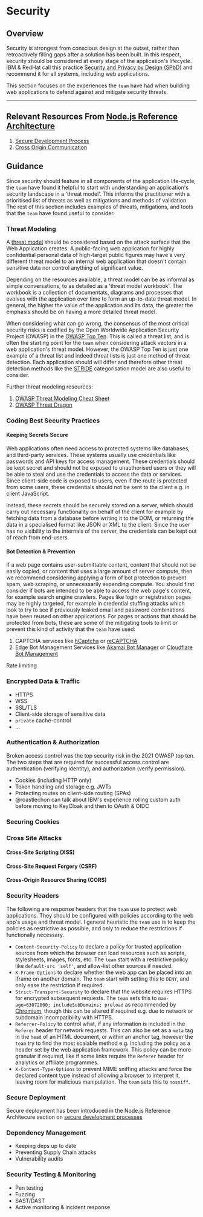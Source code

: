 # Security

## Overview

Security is strongest from conscious design at the outset, rather than retroactively filling gaps after a solution has been built. In this respect, security should be considered at every stage of the application's lifecycle. IBM & RedHat call this practice [Security and Privacy by Design (SPbD)](https://www.redbooks.ibm.com/abstracts/redp4641.html) and recommend it for all systems, including web applications.

This section focuses on the experiences the `team` have had when building web applications to defend against and mitigate security threats.

---

## Relevant Resources From [Node.js Reference Architecture](https://github.com/nodeshift/nodejs-reference-architecture)

1. [Secure Development Process](https://github.com/nodeshift/nodejs-reference-architecture/blob/main/docs/development/secure-development-process.md#secure-development-process)
1. [Cross Origin Communication](https://github.com/nodeshift/nodejs-reference-architecture/blob/main/docs/development/cross-origin.md)

## Guidance

Since security should feature in all components of the application life-cycle, the `team` have found it helpful to start with understanding an application's security landscape in a 'threat model'. This informs the practitioner with a prioritised list of threats as well as mitigations and methods of validation. The rest of this section includes examples of threats, mitigations, and tools that the `team` have found useful to consider.

### Threat Modeling

A [threat model](https://www.ibm.com/garage/method/practices/code/threat-modeling/) should be considered based on the attack surface that the Web Application creates. A public-facing web application for highly confidential personal data of high-target public figures may have a very different threat model to an internal web application that doesn't contain sensitive data nor control anything of significant value.

Depending on the resources available, a threat model can be as informal as simple conversations, to as detailed as a 'threat model workbook'. The workbook is a collection of documentats, diagrams and processes that evolves with the application over time to form an up-to-date threat model. In general, the higher the value of the application and its data, the greater the emphasis should be on having a more detailed threat model.

When considering what can go wrong, the consensus of the most critical security risks is codified by the Open Worldwide Application Security Project (OWASP) in the [OWASP Top Ten](https://owasp.org/www-project-top-ten/). This is called a threat list, and is often the starting point for the `team` when considering attack vectors in a web application's threat model. However, the OWASP Top Ten is just one example of a threat list and indeed threat lists is just one method of threat detection. Each application should will differ and therefore other threat detection methods like the [STRIDE](https://learn.microsoft.com/en-us/azure/security/develop/threat-modeling-tool-threats#stride-model) categorisation model are also useful to consider.

Further threat modeling resources:

1. [OWASP Threat Modeling Cheat Sheet](https://cheatsheetseries.owasp.org/cheatsheets/Threat_Modeling_Cheat_Sheet.html)
1. [OWASP Threat Dragon](https://owasp.org/www-project-threat-dragon/)

### Coding Best Security Practices

#### Keeping Secrets Secure

Web applications often need access to protected systems like databases, and third-party services. These systems usually use credentials like passwords and API keys for access management. These credentials should be kept secret and should not be exposed to unauthorised users or they will be able to steal and use the credentials to access the data or services. Since client-side code is exposed to users, even if the route is protected from some users, these credentials should not be sent to the client e.g. in client JavaScript.

Instead, these secrets should be securely stored on a server, which should carry out necessary functionality on behalf of the client for example by fetching data from a database before writing it to the DOM, or returning the data in a specialised format like JSON or XML to the client. Since the user has no visibility to the internals of the server, the credentials can be kept out of reach from end-users.

#### Bot Detection & Prevention

If a web page contains user-submittable content, content that should not be easily copied, or content that uses a large amount of server compute, then we recommend considering applying a form of bot protection to prevent spam, web scraping, or unnecessarily expending compute. You should first consider if bots are intended to be able to access the web page's content, for example search engine crawlers. Pages like login or registration pages may be highly targeted, for example in credential stuffing attacks which look to try to see if previously leaked email and password combinations have been reused on other applications. For pages or actions that should be protected from bots, these are some of the mitigating tools to limit or prevent this kind of activity that the `team` have used:

1. CAPTCHA services like [hCaptcha](https://www.hcaptcha.com/) or [reCAPTCHA](https://www.google.com/recaptcha/about/)
1. Edge Bot Management Services like [Akamai Bot Manager](https://www.akamai.com/products/bot-manager) or [Cloudflare Bot Management](https://www.cloudflare.com/products/bot-management/)

Rate limiting

### Encrypted Data & Traffic

- HTTPS
- WSS
- SSL/TLS
- Client-side storage of sensitive data
- `private` cache-control
- ...

### Authentication & Authorization

Broken access control was the top security risk in the 2021 OWASP top ten. The two steps that are required for successful access control are authentication (verifying identity), and authorization (verify permission).

- Cookies (including HTTP only)
- Token handling and storage e.g. JWTs
- Protecting routes on client-side routing (SPAs)
- @roastlechon can talk about IBM's experience rolling custom auth before moving to KeyCloak and then to OAuth & OIDC

### Securing Cookies

### Cross Site Attacks

#### Cross-Site Scripting (XSS)

#### Cross-Site Request Forgery (CSRF)

#### Cross-Origin Resource Sharing (CORS)

### Security Headers

The following are response headers that the `team` use to protect web applications. They should be configured with policies according to the web app's usage and threat model. I general heuristic the `team` use is to keep the policies as restrictive as possible, and only to reduce the restrictions if functionally necessary.

- `Content-Security-Policy` to declare a policy for trusted application sources from which the browser can load resources such as scripts, stylesheets, images, fonts, etc. The `team` start with a restrictive policy like `default-src 'self'`, and allow-list other sources if needed.
- `X-Frame-Options` to declare whether the web app can be placed into an iframe on another domain. The `team` start with setting this to `DENY`, and only ease the restriction if required.
- `Strict-Transport-Security` to declare that the website requires HTTPS for encrypted subsequent requests. The `team` sets this to `max-age=63072000; includeSubDomains; preload` as recommended by [Chromium](https://hstspreload.org/), though this can be altered if required e.g. due to network or subdomain incompatibility with HTTPS.
- `Referrer-Policy` to control what, if any information is included in the `Referer` header for network requests. This can also be set as a `meta` tag in the `head` of an HTML document, or within an anchor tag, however the `team` try to find the most scalable method e.g. including the policy as a header set by the web application framework. This policy can be more granular if required, like if some links require the `Referer` header for analytics or affiliate programmes.
- `X-Content-Type-Options` to prevent MIME sniffing attacks and force the declared content type instead of allowing a browser to interpret it, leaving room for malicious manipulation. The `team` sets this to `nosniff`.

### Secure Deployment

Secure deployment has been introduced in the Node.js Reference Architecure section on [secure development processes](https://github.com/nodeshift/nodejs-reference-architecture/blob/main/docs/development/secure-development-process.md#maintaining-a-secure-and-up-to-date-foundation-for-deployed-applications)

### Dependency Management

- Keeping deps up to date
- Preventing Supply Chain attacks
- Vulnerability audits

### Security Testing & Monitoring

- Pen testing
- Fuzzing
- SAST/DAST
- Active monitoring & incident response
